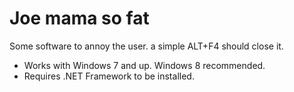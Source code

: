 # Joe mama so fat
Some software to annoy the user. a simple ALT+F4 should close it.
- Works with Windows 7 and up. Windows 8 recommended.
- Requires .NET Framework to be installed.

